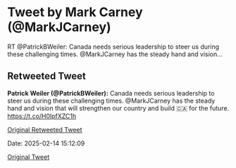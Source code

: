 # Tweet by Mark Carney (@MarkJCarney)

RT @PatrickBWeiler: Canada needs serious leadership to steer us during these challenging times. @MarkJCarney has the steady hand and vision…

## Retweeted Tweet

**Patrick Weiler (@PatrickBWeiler):** Canada needs serious leadership to steer us during these challenging times. @MarkJCarney has the steady hand and vision that will strengthen our country and build 🇨🇦 for the future. https://t.co/H0lpfXZC1h

[Original Retweeted Tweet](https://x.com/PatrickBWeiler/status/1890260657398075684)

Date: 2025-02-14 15:12:09

[Original Tweet](https://x.com/MarkJCarney/status/1890418762530091239)
